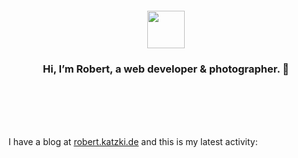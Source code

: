 <div align="center">
  <br>
  <br>
  <br>
  <br>
  <a href="https://robert.katzki.de/">
    <img width="60" height="60" src="https://www.gravatar.com/avatar/e5d6e8e64e78a5ad4a33db3beff589dd?s=120" />
  </a>
  <br>
  <h3>Hi, I’m Robert, a web developer & photographer. 👋</h3>
 
  <br>
  <br>
  <br>
  <br>
</div>

I have a blog at [robert.katzki.de](https://robert.katzki.de/) and this is my latest activity:
<!-- BLOG-POST-LIST:START -->
<!-- BLOG-POST-LIST:END -->

